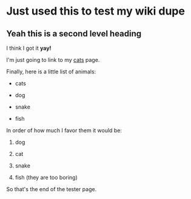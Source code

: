 # Just used this to test my wiki dupe
## Yeah this is a second level heading
I think I got it **yay!**
I'm just going to link to my [cats](/wiki/cats) page.
Finally, here is a little list of animals:
* cats
* dog
* snake
* fish
In order of how much I favor them it would be:
1. dog
1. cat
1. snake
1. fish (they are too boring)
So that's the end of the tester page.